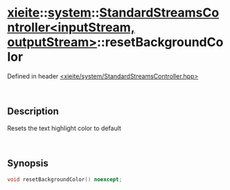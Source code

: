 # [xieite](../../xieite.md)\:\:[system](../../system.md)\:\:[StandardStreamsController\<inputStream, outputStream\>](../StandardStreamsController.md)\:\:resetBackgroundColor
Defined in header [<xieite/system/StandardStreamsController.hpp>](../../../include/xieite/system/StandardStreamsController.hpp)

&nbsp;

## Description
Resets the text highlight color to default

&nbsp;

## Synopsis
```cpp
void resetBackgroundColor() noexcept;
```
